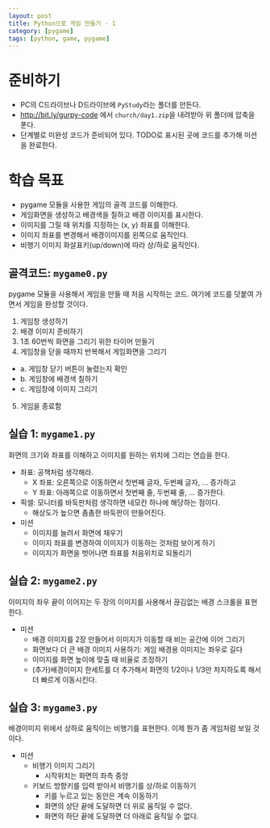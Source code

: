 ```yaml
---
layout: post
title: Python으로 게임 만들기 - 1
category: [pygame]
tags: [python, game, pygame]
---
```


# 준비하기
* PC의 C드라이브나 D드라이브에 `PyStudy`라는 폴더를 만든다.
* <http://bit.ly/gurpy-code> 에서 `church/day1.zip`을 내려받아 위 폴더에 압축을 푼다.
* 단계별로 미완성 코드가 준비되어 있다. TODO로 표시된 곳에 코드를 추가해 미션을 완료한다.

# 학습 목표
* pygame 모듈을 사용한 게임의 골격 코드를 이해한다.
* 게임화면을 생성하고 배경색을 칠하고 배경 이미지를 표시한다.
* 이미지를 그릴 때 위치를 지정하는 (x, y) 좌표를 이해한다.
* 이미지 좌표를 변경해서 배경이미지를 왼쪽으로 움직인다.
* 비행기 이미지 화살표키(up/down)에 따라 상/하로 움직인다.

## 골격코드: `mygame0.py`
pygame 모듈을 사용해서 게임을 만들 때 처음 시작하는 코드. 여기에 코드를 덧붙여 가면서 게임을 완성할 것이다.
1. 게임창 생성하기
2. 배경 이미지 준비하기
3. 1초 60번씩 화면을 그리기 위한 타이머 만들기
4. 게임창을 닫을 때까지 반복해서 게임화면을 그리기
  * a. 게임창 닫기 버튼이 눌렸는지 확인
  * b. 게임창에 배경색 칠하기
  * c. 게임창에 이미지 그리기
5. 게임을 종료함


## 실습 1: `mygame1.py`
화면의 크기와 좌표를 이해하고 이미지를 원하는 위치에 그리는 연습을 한다.
* 좌표: 공책처럼 생각해라.
  - X 좌표: 오른쪽으로 이동하면서 첫번째 글자, 두번째 글자, ... 증가하고
  - Y 좌표: 아래쪽으로 이동하면서 첫번째 줄, 두번째 줄, ... 증가한다.
* 픽셀: 모니터를 바둑판처럼 생각하면 네모칸 하나에 해당하는 점이다.
  - 해상도가 높으면 촘촘한 바둑판이 만들어진다.
* 미션
  - 이미지를 늘려서 화면에 채우기
  - 이미지 좌표를 변경하여 이미지가 이동하는 것처럼 보이게 하기
  - 이미지가 화면을 벗어나면 좌표를 처음위치로 되돌리기

## 실습 2: `mygame2.py`
이미지의 좌우 끝이 이어지는 두 장의 이미지를 사용해서 끊김없는 배경 스크롤을 표현한다.
* 미션
  - 배경 이미지를 2장 만들어서 이미지가 이동할 때 비는 공간에 이어 그리기
  - 화면보다 더 큰 배경 이미지 사용하기: 게임 배경용 이미지는 좌우로 길다
  - 이미지를 화면 높이에 맞출 때 비율로 조정하기
  - (추가)배경이미지 한세트를 더 추가해서 화면의 1/2이나 1/3만 차지하도록 해서 더 빠르게 이동시킨다.

## 실습 3: `mygame3.py`
배경이미지 위에서 상하로 움직이는 비행기를 표현한다. 이제 뭔가 좀 게임처럼 보일 것이다.
* 미션
  - 비행기 이미지 그리기
    * 시작위치는 화면의 좌측 중앙
  - 키보드 방향키를 입력 받아서 비행기를 상/하로 이동하기
    * 키를 누르고 있는 동안은 계속 이동하기
    * 화면의 상단 끝에 도달하면 더 위로 움직일 수 없다.
    * 화면의 하단 끝에 도달하면 더 아래로 움직일 수 없다.
